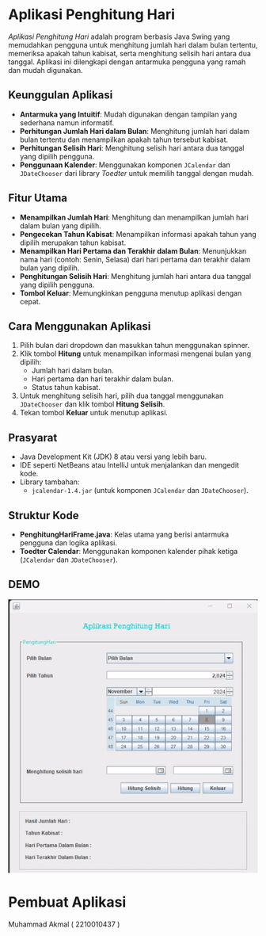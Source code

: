 # Aplikasi Penghitung Hari

*Aplikasi Penghitung Hari* adalah program berbasis Java Swing yang memudahkan pengguna untuk menghitung jumlah hari dalam bulan tertentu, memeriksa apakah tahun kabisat, serta menghitung selisih hari antara dua tanggal. Aplikasi ini dilengkapi dengan antarmuka pengguna yang ramah dan mudah digunakan.

## Keunggulan Aplikasi

- **Antarmuka yang Intuitif**: Mudah digunakan dengan tampilan yang sederhana namun informatif.
- **Perhitungan Jumlah Hari dalam Bulan**: Menghitung jumlah hari dalam bulan tertentu dan menampilkan apakah tahun tersebut kabisat.
- **Perhitungan Selisih Hari**: Menghitung selisih hari antara dua tanggal yang dipilih pengguna.
- **Penggunaan Kalender**: Menggunakan komponen `JCalendar` dan `JDateChooser` dari library *Toedter* untuk memilih tanggal dengan mudah.

## Fitur Utama

- **Menampilkan Jumlah Hari**: Menghitung dan menampilkan jumlah hari dalam bulan yang dipilih.
- **Pengecekan Tahun Kabisat**: Menampilkan informasi apakah tahun yang dipilih merupakan tahun kabisat.
- **Menampilkan Hari Pertama dan Terakhir dalam Bulan**: Menunjukkan nama hari (contoh: Senin, Selasa) dari hari pertama dan terakhir dalam bulan yang dipilih.
- **Penghitungan Selisih Hari**: Menghitung jumlah hari antara dua tanggal yang dipilih pengguna.
- **Tombol Keluar**: Memungkinkan pengguna menutup aplikasi dengan cepat.

## Cara Menggunakan Aplikasi

1. Pilih bulan dari dropdown dan masukkan tahun menggunakan spinner.
2. Klik tombol **Hitung** untuk menampilkan informasi mengenai bulan yang dipilih:
   - Jumlah hari dalam bulan.
   - Hari pertama dan hari terakhir dalam bulan.
   - Status tahun kabisat.
3. Untuk menghitung selisih hari, pilih dua tanggal menggunakan `JDateChooser` dan klik tombol **Hitung Selisih**.
4. Tekan tombol **Keluar** untuk menutup aplikasi.

## Prasyarat

- Java Development Kit (JDK) 8 atau versi yang lebih baru.
- IDE seperti NetBeans atau IntelliJ untuk menjalankan dan mengedit kode.
- Library tambahan:
  - `jcalendar-1.4.jar` (untuk komponen `JCalendar` dan `JDateChooser`).

## Struktur Kode

- **PenghitungHariFrame.java**: Kelas utama yang berisi antarmuka pengguna dan logika aplikasi.
- **Toedter Calendar**: Menggunakan komponen kalender pihak ketiga (`JCalendar` dan `JDateChooser`).

## DEMO
![Demo Aplikasi](Demo.gif)

# Pembuat Aplikasi
 Muhammad Akmal ( 2210010437 ) 
